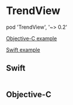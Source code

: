 # TrendView

pod 'TrendView', '~> 0.2'

[Objective-C example](https://github.com/nsnick/trendview-example-objc)

[Swift example](https://github.com/nsnick/trendview-example-swift)

## Swift 
``` swift


```

## Objective-C
``` objective-c

```

